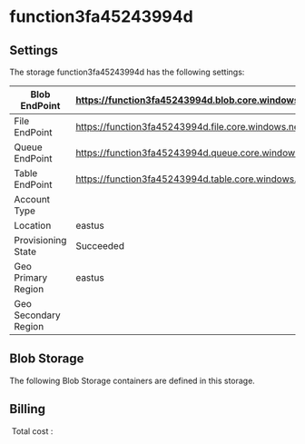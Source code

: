 # function3fa45243994d

## Settings
The storage function3fa45243994d has the following settings:

| Blob EndPoint | https://function3fa45243994d.blob.core.windows.net/  |
| --- | --- |
| File EndPoint | https://function3fa45243994d.file.core.windows.net/  |
| Queue EndPoint | https://function3fa45243994d.queue.core.windows.net/  |
| Table EndPoint | https://function3fa45243994d.table.core.windows.net/  |
| Account Type |   |
| Location | eastus  |
| Provisioning State | Succeeded  |
| Geo Primary Region | eastus  |
| Geo Secondary Region |   |

## Blob Storage
The following Blob Storage containers are defined in this storage. 

## Billing
 Total cost : 
